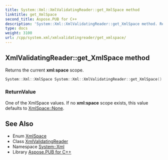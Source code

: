 ```yaml
---
title: System::Xml::XmlValidatingReader::get_XmlSpace method
linktitle: get_XmlSpace
second_title: Aspose.PUB for C++
description: 'System::Xml::XmlValidatingReader::get_XmlSpace method. Returns the current xml:space scope in C++.'
type: docs
weight: 3100
url: /cpp/system.xml/xmlvalidatingreader/get_xmlspace/
---
```

## XmlValidatingReader::get_XmlSpace method


Returns the current **xml:space** scope.

```cpp
System::Xml::XmlSpace System::Xml::XmlValidatingReader::get_XmlSpace() override
```


### ReturnValue

One of the XmlSpace values. If no **xml:space** scope exists, this value defaults to [XmlSpace::None](../../xmlspace/).

## See Also

* Enum [XmlSpace](../../xmlspace/)
* Class [XmlValidatingReader](../)
* Namespace [System::Xml](../../)
* Library [Aspose.PUB for C++](../../../)
